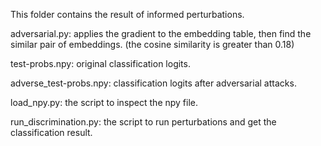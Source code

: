 This folder contains the result of informed perturbations.

adversarial.py: applies the gradient to the embedding table, then find the similar pair of embeddings. (the cosine similarity is greater than 0.18)

test-probs.npy: original classification logits.

adverse_test-probs.npy: classification logits after adversarial attacks.

load_npy.py: the script to inspect the npy file.

run_discrimination.py: the script to run perturbations and get the classification result.
